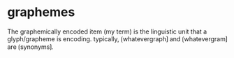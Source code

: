 # graphemes

The graphemically encoded item (my term) is the linguistic unit that a glyph/grapheme is encoding.
typically, ⟮whatevergraph⟯ and ⟮whatevergram⟯ are ⟮synonyms⟯.
